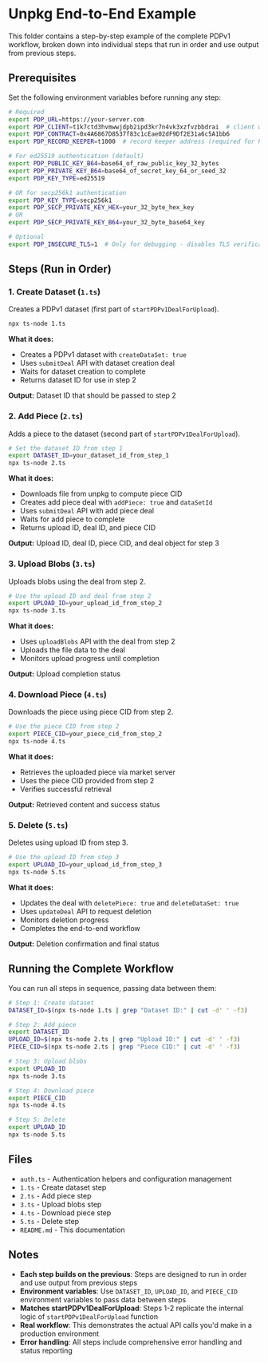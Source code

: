 # Unpkg End-to-End Example

This folder contains a step-by-step example of the complete PDPv1 workflow, broken down into individual steps that run in order and use output from previous steps.

## Prerequisites

Set the following environment variables before running any step:

```bash
# Required
export PDP_URL=https://your-server.com
export PDP_CLIENT=t1k7ctd3hvmwwjdpb2ipd3kr7n4vk3xzfvzbbdrai  # client wallet
export PDP_CONTRACT=0x4A6867D8537f83c1cEae02dF9Df2E31a6c5A1bb6
export PDP_RECORD_KEEPER=t1000  # record keeper address (required for PDPv1)

# For ed25519 authentication (default)
export PDP_PUBLIC_KEY_B64=base64_of_raw_public_key_32_bytes
export PDP_PRIVATE_KEY_B64=base64_of_secret_key_64_or_seed_32
export PDP_KEY_TYPE=ed25519

# OR for secp256k1 authentication
export PDP_KEY_TYPE=secp256k1
export PDP_SECP_PRIVATE_KEY_HEX=your_32_byte_hex_key
# OR
export PDP_SECP_PRIVATE_KEY_B64=your_32_byte_base64_key

# Optional
export PDP_INSECURE_TLS=1  # Only for debugging - disables TLS verification
```

## Steps (Run in Order)

### 1. Create Dataset (`1.ts`)
Creates a PDPv1 dataset (first part of `startPDPv1DealForUpload`).

```bash
npx ts-node 1.ts
```

**What it does:**
- Creates a PDPv1 dataset with `createDataSet: true`
- Uses `submitDeal` API with dataset creation deal
- Waits for dataset creation to complete
- Returns dataset ID for use in step 2

**Output:** Dataset ID that should be passed to step 2

### 2. Add Piece (`2.ts`)
Adds a piece to the dataset (second part of `startPDPv1DealForUpload`).

```bash
# Set the dataset ID from step 1
export DATASET_ID=your_dataset_id_from_step_1
npx ts-node 2.ts
```

**What it does:**
- Downloads file from unpkg to compute piece CID
- Creates add piece deal with `addPiece: true` and `dataSetId`
- Uses `submitDeal` API with add piece deal
- Waits for add piece to complete
- Returns upload ID, deal ID, and piece CID

**Output:** Upload ID, deal ID, piece CID, and deal object for step 3

### 3. Upload Blobs (`3.ts`)
Uploads blobs using the deal from step 2.

```bash
# Use the upload ID and deal from step 2
export UPLOAD_ID=your_upload_id_from_step_2
npx ts-node 3.ts
```

**What it does:**
- Uses `uploadBlobs` API with the deal from step 2
- Uploads the file data to the deal
- Monitors upload progress until completion

**Output:** Upload completion status

### 4. Download Piece (`4.ts`)
Downloads the piece using piece CID from step 2.

```bash
# Use the piece CID from step 2
export PIECE_CID=your_piece_cid_from_step_2
npx ts-node 4.ts
```

**What it does:**
- Retrieves the uploaded piece via market server
- Uses the piece CID provided from step 2
- Verifies successful retrieval

**Output:** Retrieved content and success status

### 5. Delete (`5.ts`)
Deletes using upload ID from step 3.

```bash
# Use the upload ID from step 3
export UPLOAD_ID=your_upload_id_from_step_3
npx ts-node 5.ts
```

**What it does:**
- Updates the deal with `deletePiece: true` and `deleteDataSet: true`
- Uses `updateDeal` API to request deletion
- Monitors deletion progress
- Completes the end-to-end workflow

**Output:** Deletion confirmation and final status

## Running the Complete Workflow

You can run all steps in sequence, passing data between them:

```bash
# Step 1: Create dataset
DATASET_ID=$(npx ts-node 1.ts | grep "Dataset ID:" | cut -d' ' -f3)

# Step 2: Add piece
export DATASET_ID
UPLOAD_ID=$(npx ts-node 2.ts | grep "Upload ID:" | cut -d' ' -f3)
PIECE_CID=$(npx ts-node 2.ts | grep "Piece CID:" | cut -d' ' -f3)

# Step 3: Upload blobs
export UPLOAD_ID
npx ts-node 3.ts

# Step 4: Download piece
export PIECE_CID
npx ts-node 4.ts

# Step 5: Delete
export UPLOAD_ID
npx ts-node 5.ts
```

## Files

- `auth.ts` - Authentication helpers and configuration management
- `1.ts` - Create dataset step
- `2.ts` - Add piece step  
- `3.ts` - Upload blobs step
- `4.ts` - Download piece step
- `5.ts` - Delete step
- `README.md` - This documentation

## Notes

- **Each step builds on the previous**: Steps are designed to run in order and use output from previous steps
- **Environment variables**: Use `DATASET_ID`, `UPLOAD_ID`, and `PIECE_CID` environment variables to pass data between steps
- **Matches startPDPv1DealForUpload**: Steps 1-2 replicate the internal logic of `startPDPv1DealForUpload` function
- **Real workflow**: This demonstrates the actual API calls you'd make in a production environment
- **Error handling**: All steps include comprehensive error handling and status reporting
